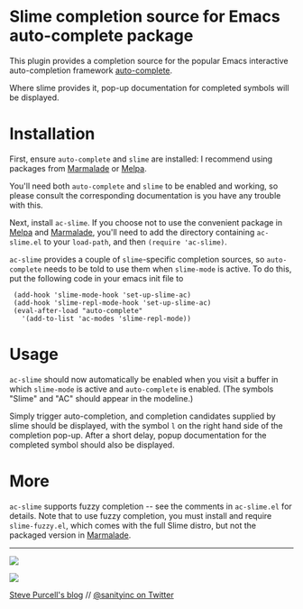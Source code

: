 Slime completion source for Emacs auto-complete package
=======================================================

This plugin provides a completion source for the popular Emacs
interactive auto-completion framework
[auto-complete](http://cx4a.org/software/auto-complete/).

Where slime provides it, pop-up documentation for completed symbols
will be displayed.


Installation
=============

First, ensure `auto-complete` and `slime` are installed: I recommend
using packages from [Marmalade][marmalade] or [Melpa][melpa].

You'll need both `auto-complete` and `slime` to be enabled and
working, so please consult the corresponding documentation is you have
any trouble with this.

Next, install `ac-slime`. If you choose not to use the convenient
package in [Melpa][melpa] and [Marmalade][marmalade], you'll need to
add the directory containing `ac-slime.el` to your `load-path`, and
then `(require 'ac-slime)`.

`ac-slime` provides a couple of `slime`-specific completion sources,
so `auto-complete` needs to be told to use them when `slime-mode` is
active. To do this, put the following code in your emacs init file to 

     (add-hook 'slime-mode-hook 'set-up-slime-ac)
     (add-hook 'slime-repl-mode-hook 'set-up-slime-ac)
     (eval-after-load "auto-complete"
       '(add-to-list 'ac-modes 'slime-repl-mode))

Usage
=====

`ac-slime` should now automatically be enabled when you visit a buffer
in which `slime-mode` is active and `auto-complete` is enabled. (The
symbols "Slime" and "AC" should appear in the modeline.)

Simply trigger auto-completion, and completion candidates supplied by
slime should be displayed, with the symbol `l` on the right hand side
of the completion pop-up. After a short delay, popup documentation
for the completed symbol should also be displayed.

More
====

`ac-slime` supports fuzzy completion -- see the comments in
`ac-slime.el` for details. Note that to use fuzzy completion, you must
install and require `slime-fuzzy.el`, which comes with the full Slime
distro, but not the packaged version in [Marmalade][marmalade].




[marmalade]: http://marmalade-repo.org
[melpa]: http://melpa.milkbox.net

<hr>

[![](http://api.coderwall.com/purcell/endorsecount.png)](http://coderwall.com/purcell)

[![](http://www.linkedin.com/img/webpromo/btn_liprofile_blue_80x15.png)](http://uk.linkedin.com/in/stevepurcell)

[Steve Purcell's blog](http://www.sanityinc.com/) // [@sanityinc on Twitter](https://twitter.com/sanityinc)

